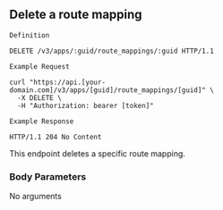 ## Delete a route mapping

```
Definition
```

```http
DELETE /v3/apps/:guid/route_mappings/:guid HTTP/1.1
```

```
Example Request
```

```shell
curl "https://api.[your-domain.com]/v3/apps/[guid]/route_mappings/[guid]" \
  -X DELETE \
  -H "Authorization: bearer [token]"
```

```
Example Response
```

```http
HTTP/1.1 204 No Content
```

This endpoint deletes a specific route mapping.

### Body Parameters

<p class='no-body-parameters-outer'>
  <span class='no-body-parameters-required'>
    No arguments
  </span>
</p>
